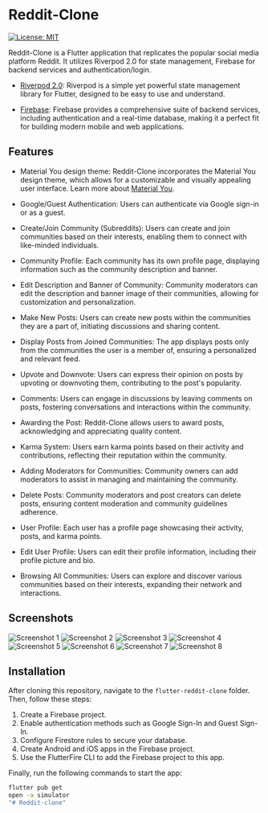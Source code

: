 # Reddit-Clone

[![License: MIT](https://img.shields.io/badge/License-MIT-yellow.svg)](https://opensource.org/licenses/MIT)

Reddit-Clone is a Flutter application that replicates the popular social media platform Reddit. It utilizes Riverpod 2.0 for state management, Firebase for backend services and authentication/login.

- [Riverpod 2.0](https://riverpod.dev/): Riverpod is a simple yet powerful state management library for Flutter, designed to be easy to use and understand.

- [Firebase](https://firebase.google.com/): Firebase provides a comprehensive suite of backend services, including authentication and a real-time database, making it a perfect fit for building modern mobile and web applications.

## Features

- Material You design theme: Reddit-Clone incorporates the Material You design theme, which allows for a customizable and visually appealing user interface. Learn more about [Material You](https://material.io/design/material-you).

- Google/Guest Authentication: Users can authenticate via Google sign-in or as a guest.

- Create/Join Community (Subreddits): Users can create and join communities based on their interests, enabling them to connect with like-minded individuals.

- Community Profile: Each community has its own profile page, displaying information such as the community description and banner.

- Edit Description and Banner of Community: Community moderators can edit the description and banner image of their communities, allowing for customization and personalization.

- Make New Posts: Users can create new posts within the communities they are a part of, initiating discussions and sharing content.

- Display Posts from Joined Communities: The app displays posts only from the communities the user is a member of, ensuring a personalized and relevant feed.

- Upvote and Downvote: Users can express their opinion on posts by upvoting or downvoting them, contributing to the post's popularity.

- Comments: Users can engage in discussions by leaving comments on posts, fostering conversations and interactions within the community.

- Awarding the Post: Reddit-Clone allows users to award posts, acknowledging and appreciating quality content.

- Karma System: Users earn karma points based on their activity and contributions, reflecting their reputation within the community.

- Adding Moderators for Communities: Community owners can add moderators to assist in managing and maintaining the community.

- Delete Posts: Community moderators and post creators can delete posts, ensuring content moderation and community guidelines adherence.

- User Profile: Each user has a profile page showcasing their activity, posts, and karma points.

- Edit User Profile: Users can edit their profile information, including their profile picture and bio.

- Browsing All Communities: Users can explore and discover various communities based on their interests, expanding their network and interactions.

## Screenshots

![Screenshot 1](screenshots/screenshot1.png)
![Screenshot 2](screenshots/screenshot2.png)
![Screenshot 3](screenshots/screenshot3.png)
![Screenshot 4](screenshots/screenshot4.png)
![Screenshot 5](screenshots/screenshot5.png)
![Screenshot 6](screenshots/screenshot6.png)
![Screenshot 7](screenshots/screenshot7.png)
![Screenshot 8](screenshots/screenshot8.png)

## Installation

After cloning this repository, navigate to the `flutter-reddit-clone` folder. Then, follow these steps:

1. Create a Firebase project.
2. Enable authentication methods such as Google Sign-In and Guest Sign-In.
3. Configure Firestore rules to secure your database.
4. Create Android and iOS apps in the Firebase project.
5. Use the FlutterFire CLI to add the Firebase project to this app.

Finally, run the following commands to start the app:

```bash
flutter pub get
open -a simulator
"# Reddit-clone" 
